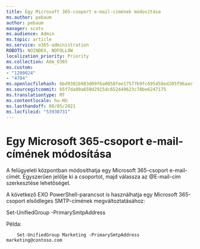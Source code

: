 ```yaml
---
title: Egy Microsoft 365-csoport e-mail-címének módosítása
ms.author: pebaum
author: pebaum
manager: scotv
ms.audience: Admin
ms.topic: article
ms.service: o365-administration
ROBOTS: NOINDEX, NOFOLLOW
localization_priority: Priority
ms.collection: Adm_O365
ms.custom:
- "1200024"
- "4704"
ms.openlocfilehash: 6bd9301b983d09f6a0058fee17577b9fc695458ed205f96aacf79a87e4a91e34
ms.sourcegitcommit: b5f7da89a650d2915dc652449623c78be6247175
ms.translationtype: MT
ms.contentlocale: hu-HU
ms.lasthandoff: 08/05/2021
ms.locfileid: "53930731"
---
```

# <a name="change-email-address-of-a-microsoft-365-group"></a>Egy Microsoft 365-csoport e-mail-címének módosítása

A felügyeleti központban módosíthatja egy Microsoft 365-csoport e-mail-címét. Egyszerűen jelölje ki a csoportot, majd válassza az @E-mail-cím szerkesztése lehetőséget.

A következő EXO PowerShell-parancsot is használhatja egy Microsoft 365-csoport elsődleges SMTP-címének megváltoztatásához:

Set-UnifiedGroup <Group Name> -PrimarySmtpAddress <new SMTP Address>

Példa:

```
    Set-UnifiedGroup Marketing -PrimarySmtpAddress marketing@contoso.com
```
